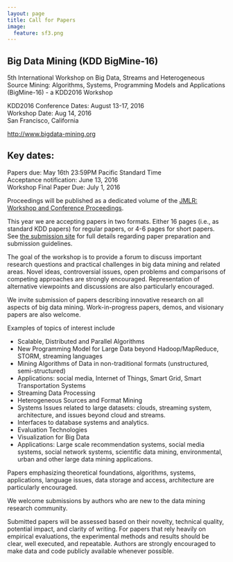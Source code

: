```yaml
---
layout: page
title: Call for Papers
image:
  feature: sf3.png
---
```


Big Data Mining (KDD BigMine-16)
------
5th International Workshop on Big Data, Streams and Heterogeneous Source Mining: Algorithms, Systems, Programming Models and Applications (BigMine-16) - a KDD2016 Workshop
   
KDD2016 Conference Dates: August 13-17, 2016  
Workshop Date: Aug 14, 2016  
San Francisco, California

http://www.bigdata-mining.org

Key dates:
------
Papers due: May 16th 23:59PM Pacific Standard Time   
Acceptance notification: June 13, 2016     
Workshop Final Paper Due: July 1, 2016     

Proceedings will be published as a dedicated volume of the [JMLR: Workshop and Conference Proceedings](http://jmlr.csail.mit.edu/proceedings/). 

This year we are accepting papers in two formats. Either
16 pages (i.e., as standard KDD papers) for regular papers, or 4-6 pages for short papers.
See [the submission site](submission.html) for full details regarding paper preparation and submission guidelines.

The goal of the workshop is to provide a forum to discuss important research questions and practical challenges in big data mining and related areas. Novel ideas, controversial issues, open problems and comparisons of competing approaches are strongly encouraged. Representation of alternative viewpoints and discussions are also particularly encouraged.

We invite submission of papers describing innovative research on all aspects of big data mining. Work-in-progress papers, demos, and visionary papers are also welcome.

Examples of topics of interest include

* Scalable, Distributed and Parallel Algorithms
* New Programming Model for Large Data beyond Hadoop/MapReduce, STORM, streaming languages
* Mining Algorithms of Data in non-traditional formats (unstructured, semi-structured)
* Applications: social media, Internet of Things, Smart Grid, Smart Transportation Systems
* Streaming Data Processing
* Heterogeneous Sources and Format Mining
* Systems Issues related to large datasets: clouds, streaming system, architecture, and issues beyond cloud and streams.
* Interfaces to database systems and analytics.
* Evaluation Technologies
* Visualization for Big Data
* Applications: Large scale recommendation systems, social media systems, social network systems, scientific data mining, environmental, urban and other large data mining applications.

Papers emphasizing theoretical foundations, algorithms, systems, applications, language issues, data storage and access, architecture are particularly encouraged.

We welcome submissions by authors who are new to the data mining research community.

Submitted papers will be assessed based on their novelty, technical quality, potential impact, and clarity of writing. For papers that rely heavily on empirical evaluations, the experimental methods and results should be clear, well executed, and repeatable. Authors are strongly encouraged to make data and code publicly available whenever possible.



